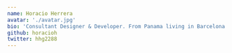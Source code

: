 ```yaml
---
name: Horacio Herrera
avatar: './avatar.jpg'
bio: 'Consultant Designer & Developer. From Panama living in Barcelona. I help companies develop digital products that users want.'
github: horacioh
twitter: hhg2288
---
```

